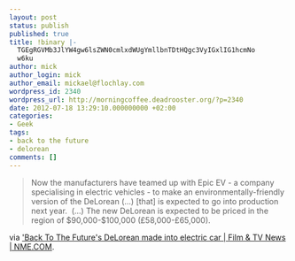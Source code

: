 ```yaml
---
layout: post
status: publish
published: true
title: !binary |-
  TGEgRGVMb3JlYW4gw6lsZWN0cmlxdWUgYmllbnTDtHQgc3VyIGxlIG1hcmNo
  w6ku
author: mick
author_login: mick
author_email: mickael@flochlay.com
wordpress_id: 2340
wordpress_url: http://morningcoffee.deadrooster.org/?p=2340
date: 2012-07-18 13:29:10.000000000 +02:00
categories:
- Geek
tags:
- back to the future
- delorean
comments: []
---
```

<blockquote>Now the manufacturers have teamed up with Epic EV - a company specialising in electric vehicles - to make an environmentally-friendly version of the DeLorean (...) [that] is expected to go into production next year.  (...) The new DeLorean is expected to be priced in the region of $90,000-$100,000 (£58,000-£65,000).</blockquote>
via <a href="http://www.nme.com/filmandtv/news/back-to-the-futures-delorean-made-into-electric-c/275078">'Back To The Future's DeLorean made into electric car | Film &amp; TV News | NME.COM</a>.

